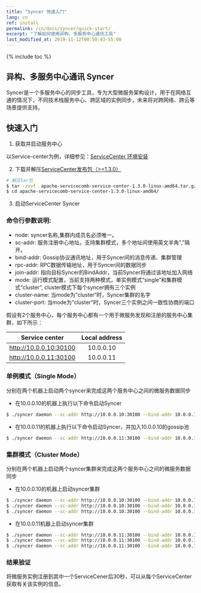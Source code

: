 ```yaml
---
title: "Syncer 快速入门"
lang: cn
ref: install
permalink: /cn/docs/syncer/quick-start/
excerpt: "了解如何使用异构、多服务中心通讯工具"
last_modified_at: 2019-11-12T00:50:43-55:00
---
```


{% include toc %}
## 异构、多服务中心通讯 Syncer
Syncer是一个多服务中心的同步工具，专为大型微服务架构设计，用于在网络互通的情况下，不同技术栈服务中心、跨区域的实例同步，未来将对跨网络、跨云等场景提供支持。

## 快速入门 
1. 获取并启动服务中心

以Service-center为例，详细参见：[ServiceCenter 环境安装](/cn/docs/service-center/install/)  

2. 下载并解压[ServiceCenter发布包（>=1.3.0）](/cn/release/service-center-downloads/)  
```bash
# 解压tar包
$ tar -zxvf  apache-servicecomb-service-center-1.3.0-linux-amd64.tar.gz
$ cd apache-servicecomb-service-center-1.3.0-linux-amd64/
```

3. 启动ServiceCenter Syncer
### 命令行参数说明:
- node:         syncer名称,集群内成员名必须唯一。
- sc-addr:      服务注册中心地址。支持集群模式，多个地址间使用英文半角","隔开。    
- bind-addr:    Gossip协议通讯地址，用于Syncer间的消息传递、集群管理   
- rpc-addr:     RPC数据传输地址，用于Syncer间的数据同步  
- join-addr:    指向目标Syncer的BindAddr，当前Syncer将通过该地址加入网络   
- mode:         运行模式配置，当前支持两种模式，单实例模式“single”和集群模式“cluster”, cluster模式下每个syncer拥有三个实例
- cluster-name: 当mode为”cluster“时，Syncer集群的名字
- cluster-port: 当mode为“cluster”时，Syncer三个实例之间一致性协商的端口


假设有2个服务中心，每个服务中心都有一个用于微服务发现和注册的服务中心集群，如下所示：   

|     Service center     | Local address |
| :--------------------: | :-----------: |
| http://10.0.0.10:30100 |   10.0.0.10   |
| http://10.0.0.11:30100 |   10.0.0.11   |

### 单例模式（Single Mode）

分别在两个机器上启动两个syncer来完成这两个服务中心之间的微服务数据同步

- 在10.0.0.10的机器上执行以下命令启动Syncer

```bash
$ ./syncer daemon --sc-addr http://10.0.0.10:30100 --bind-addr 10.0.0.10:30190 --rpc-addr 10.0.0.10:30191
```

- 在10.0.0.11的机器上执行以下命令启动Syncer，并加入10.0.0.10的gossip池

```bash
$ ./syncer daemon --sc-addr http://10.0.0.11:30100 --bind-addr 10.0.0.11:30190 --rpc-addr 10.0.0.11:30191 --join-addr 10.0.0.10:30191
```

### 集群模式（Cluster Mode）

分别在两个机器上启动两个syncer集群来完成这两个服务中心之间的微服务数据同步

- 在10.0.0.10的机器上启动syncer集群

```bash
$ ./syncer daemon --sc-addr http://10.0.0.10:30100 --bind-addr 10.0.0.10:30190 --rpc-addr 10.0.0.10:30191 --mode cluster --node syncer011 --cluster-port 30201 --join-addr 10.0.0.10:30190
$ ./syncer daemon --sc-addr http://10.0.0.10:30100 --bind-addr 10.0.0.10:30290 --rpc-addr 10.0.0.10:30291 --mode cluster --node syncer012 --cluster-port 30202 --join-addr 10.0.0.10:30190
$ ./syncer daemon --sc-addr http://10.0.0.10:30100 --bind-addr 10.0.0.10:30390 --rpc-addr 10.0.0.10:30391 --mode cluster --node syncer013 --cluster-port 30203 --join-addr 10.0.0.10:30190
```

- 在10.0.0.11机器上启动syncer集群

```bash
$ ./syncer daemon --sc-addr http://10.0.0.11:30100 --bind-addr 10.0.0.11:30190 --rpc-addr 10.0.0.11:30191 --mode cluster --node syncer021 --cluster-port 30201 --join-addr 10.0.0.10:30190
$ ./syncer daemon --sc-addr http://10.0.0.11:30100 --bind-addr 10.0.0.11:30290 --rpc-addr 10.0.0.11:30291 --mode cluster --node syncer022 --cluster-port 30202 --join-addr 10.0.0.10:30190
$ ./syncer daemon --sc-addr http://10.0.0.11:30100 --bind-addr 10.0.0.11:30390 --rpc-addr 10.0.0.11:30391 --mode cluster --node syncer023 --cluster-port 30203 --join-addr 10.0.0.10:30190
```

### 结果验证  
将微服务实例注册到其中一个ServiceCener后30秒，可以从每个ServiceCenter获取有关该实例的信息。
